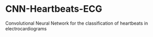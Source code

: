 # CNN-Heartbeats-ECG
Convolutional Neural Network for the classification of heartbeats in electrocardiograms
